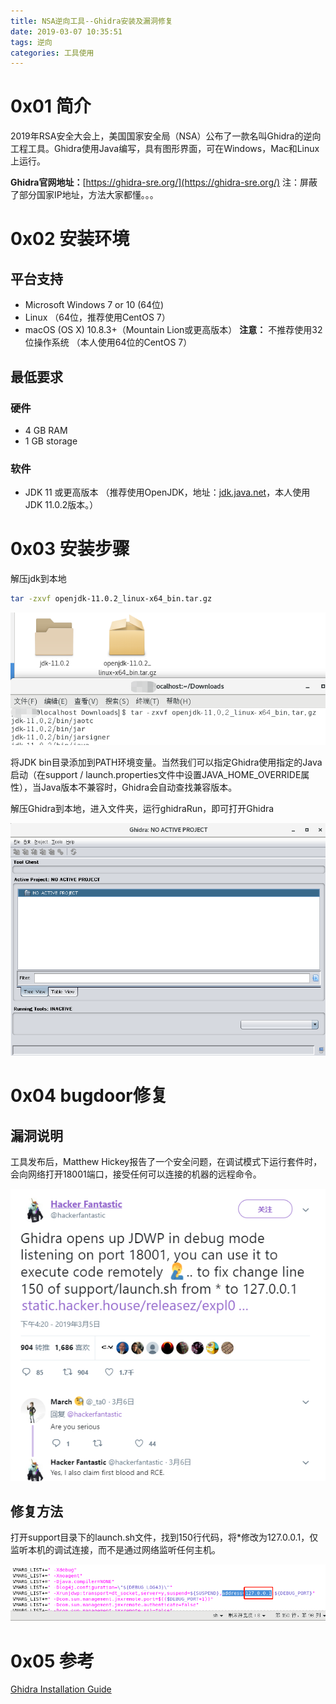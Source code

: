 ```yaml
---
title: NSA逆向工具--Ghidra安装及漏洞修复
date: 2019-03-07 10:35:51
tags: 逆向
categories: 工具使用
---
```


# 0x01 简介
2019年RSA安全大会上，美国国家安全局（NSA）公布了一款名叫Ghidra的逆向工程工具。Ghidra使用Java编写，具有图形界面，可在Windows，Mac和Linux上运行。

**Ghidra官网地址：**[https://ghidra-sre.org/](https://ghidra-sre.org/)
注：屏蔽了部分国家IP地址，方法大家都懂。。。
<!--more-->

# 0x02 安装环境

## 平台支持
* Microsoft Windows 7 or 10 (64位)
* Linux （64位，推荐使用CentOS 7）
* macOS (OS X) 10.8.3+（Mountain Lion或更高版本）
**注意：** 不推荐使用32位操作系统
（本人使用64位的CentOS 7）

## 最低要求

### 硬件
* 4 GB RAM
* 1 GB storage

### 软件
* JDK 11 或更高版本
  （推荐使用OpenJDK，地址：[jdk.java.net](http://jdk.java.net/)，本人使用JDK 11.0.2版本。）

# 0x03 安装步骤

解压jdk到本地
```sh
tar -zxvf openjdk-11.0.2_linux-x64_bin.tar.gz
```
![](2019-03-07-NSA逆向工具-Ghidra安装及漏洞修复\OpenJDK.png)

将JDK bin目录添加到PATH环境变量。当然我们可以指定Ghidra使用指定的Java启动（在support / launch.properties文件中设置JAVA_HOME_OVERRIDE属性），当Java版本不兼容时，Ghidra会自动查找兼容版本。

解压Ghidra到本地，进入文件夹，运行ghidraRun，即可打开Ghidra

![](2019-03-07-NSA逆向工具-Ghidra安装及漏洞修复\Ghidra.png)

# 0x04 bugdoor修复

## 漏洞说明

工具发布后，Matthew Hickey报告了一个安全问题，在调试模式下运行套件时，会向网络打开18001端口，接受任何可以连接的机器的远程命令。

![](2019-03-07-NSA逆向工具-Ghidra安装及漏洞修复\漏洞.PNG)

## 修复方法

打开support目录下的launch.sh文件，找到150行代码，将*修改为127.0.0.1，仅监听本机的调试连接，而不是通过网络监听任何主机。

![](2019-03-07-NSA逆向工具-Ghidra安装及漏洞修复\修复.png)

# 0x05 参考
[Ghidra Installation Guide](https://ghidra-sre.org/InstallationGuide.html)
